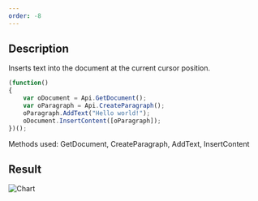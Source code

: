 ```yaml
---
order: -8
---
```



## Description

Inserts text into the document at the current cursor position.

<!-- This code snippet is shown in the screenshot. -->
<!-- eslint-skip -->
``` javascript
(function()
{
    var oDocument = Api.GetDocument();
    var oParagraph = Api.CreateParagraph();
    oParagraph.AddText("Hello world!");
    oDocument.InsertContent([oParagraph]);
})();
```

Methods used: GetDocument, CreateParagraph, AddText, InsertContent

## Result

![Chart](/assets/images/plugins/insert-text.png)
